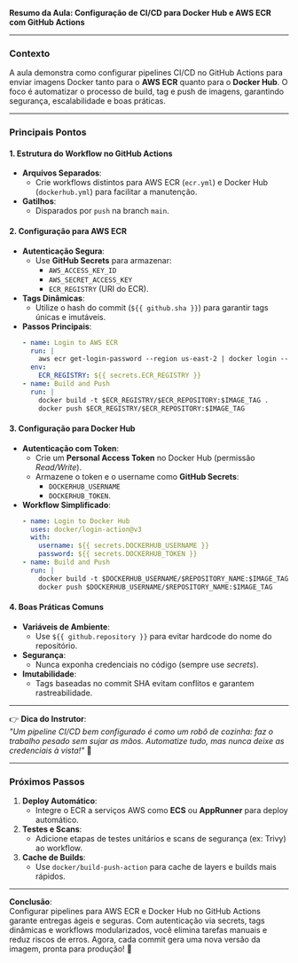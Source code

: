 **Resumo da Aula: Configuração de CI/CD para Docker Hub e AWS ECR com GitHub Actions**  

---

### **Contexto**  
A aula demonstra como configurar pipelines CI/CD no GitHub Actions para enviar imagens Docker tanto para o **AWS ECR** quanto para o **Docker Hub**. O foco é automatizar o processo de build, tag e push de imagens, garantindo segurança, escalabilidade e boas práticas.  

---

### **Principais Pontos**  

#### **1. Estrutura do Workflow no GitHub Actions**  
- **Arquivos Separados**:  
  - Crie workflows distintos para AWS ECR (`ecr.yml`) e Docker Hub (`dockerhub.yml`) para facilitar a manutenção.  
- **Gatilhos**:  
  - Disparados por `push` na branch `main`.  

#### **2. Configuração para AWS ECR**  
- **Autenticação Segura**:  
  - Use **GitHub Secrets** para armazenar:  
    - `AWS_ACCESS_KEY_ID`  
    - `AWS_SECRET_ACCESS_KEY`  
    - `ECR_REGISTRY` (URI do ECR).  
- **Tags Dinâmicas**:  
  - Utilize o hash do commit (`${{ github.sha }}`) para garantir tags únicas e imutáveis.  
- **Passos Principais**:  
  ```yaml  
  - name: Login to AWS ECR  
    run: |  
      aws ecr get-login-password --region us-east-2 | docker login --username AWS --password-stdin $ECR_REGISTRY  
    env:  
      ECR_REGISTRY: ${{ secrets.ECR_REGISTRY }}  
  - name: Build and Push  
    run: |  
      docker build -t $ECR_REGISTRY/$ECR_REPOSITORY:$IMAGE_TAG .  
      docker push $ECR_REGISTRY/$ECR_REPOSITORY:$IMAGE_TAG  
  ```  

#### **3. Configuração para Docker Hub**  
- **Autenticação com Token**:  
  - Crie um **Personal Access Token** no Docker Hub (permissão *Read/Write*).  
  - Armazene o token e o username como **GitHub Secrets**:  
    - `DOCKERHUB_USERNAME`  
    - `DOCKERHUB_TOKEN`.  
- **Workflow Simplificado**:  
  ```yaml  
  - name: Login to Docker Hub  
    uses: docker/login-action@v3  
    with:  
      username: ${{ secrets.DOCKERHUB_USERNAME }}  
      password: ${{ secrets.DOCKERHUB_TOKEN }}  
  - name: Build and Push  
    run: |  
      docker build -t $DOCKERHUB_USERNAME/$REPOSITORY_NAME:$IMAGE_TAG .  
      docker push $DOCKERHUB_USERNAME/$REPOSITORY_NAME:$IMAGE_TAG  
  ```  

#### **4. Boas Práticas Comuns**  
- **Variáveis de Ambiente**:  
  - Use `${{ github.repository }}` para evitar hardcode do nome do repositório.  
- **Segurança**:  
  - Nunca exponha credenciais no código (sempre use *secrets*).  
- **Imutabilidade**:  
  - Tags baseadas no commit SHA evitam conflitos e garantem rastreabilidade.  

---

👉 **Dica do Instrutor**:  
*"Um pipeline CI/CD bem configurado é como um robô de cozinha: faz o trabalho pesado sem sujar as mãos. Automatize tudo, mas nunca deixe as credenciais à vista!"* 🤖  

---

### **Próximos Passos**  
1. **Deploy Automático**:  
   - Integre o ECR a serviços AWS como **ECS** ou **AppRunner** para deploy automático.  
2. **Testes e Scans**:  
   - Adicione etapas de testes unitários e scans de segurança (ex: Trivy) ao workflow.  
3. **Cache de Builds**:  
   - Use `docker/build-push-action` para cache de layers e builds mais rápidos.  

---

**Conclusão**:  
Configurar pipelines para AWS ECR e Docker Hub no GitHub Actions garante entregas ágeis e seguras. Com autenticação via secrets, tags dinâmicas e workflows modularizados, você elimina tarefas manuais e reduz riscos de erros. Agora, cada commit gera uma nova versão da imagem, pronta para produção! 🚀